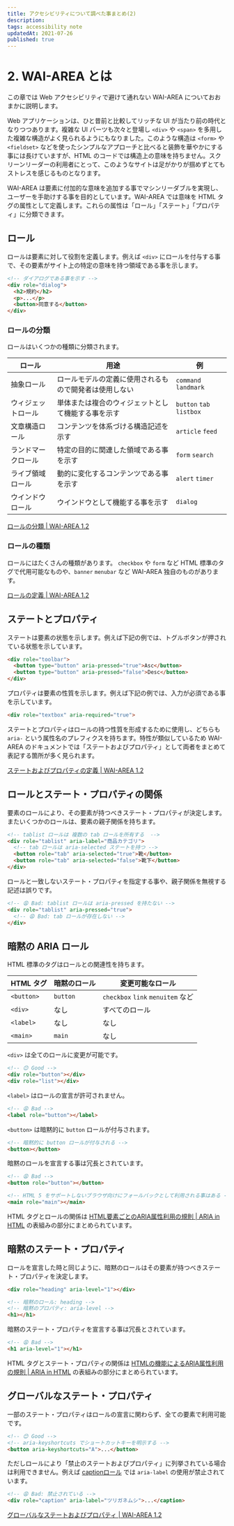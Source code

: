 ```yaml
---
title: アクセシビリティについて調べた事まとめ(2)
description: 
tags: accessibility note
updatedAt: 2021-07-26
published: true
---
```


# 2. WAI-AREA とは

この章では Web アクセシビリティで避けて通れない WAI-AREA についておおまかに説明します。

Web アプリケーションは、ひと昔前と比較してリッチな UI が当たり前の時代となりつつあります。複雑な UI パーツも次々と登場し `<div>` や `<span>` を多用した複雑な構造がよく見られるようにもなりました。このような構造は `<form>` や `<fieldset>` などを使ったシンプルなアプローチと比べると装飾を華やかにする事には長けていますが、HTML のコードでは構造上の意味を持ちません。スクリーンリーダーの利用者にとって、このようなサイトは足がかりが掴めずとてもストレスを感じるものとなります。

WAI-AREA は要素に付加的な意味を追加する事でマシンリーダブルを実現し、ユーザーを手助けする事を目的としています。WAI-AREA では意味を HTML タグの属性として定義します。これらの属性は「ロール」「ステート」「プロパティ」に分類できます。

## ロール

ロールは要素に対して役割を定義します。例えば `<div>` にロールを付与する事で、その要素がサイト上の特定の意味を持つ領域である事を示します。

```html
<!-- ダイアログである事を示す -->
<div role="dialog">
  <h2>規約</h2>
  <p>...</p>
  <button>同意する</button>
</div>
```

### ロールの分類

ロールはいくつかの種類に分類されます。

ロール | 用途 | 例
--- | --- | ---
抽象ロール | ロールモデルの定義に使用されるもので開発者は使用しない | `command` `landmark`
ウィジェットロール | 単体または複合のウィジェットとして機能する事を示す | `button` `tab` `listbox`
文章構造ロール | コンテンツを体系づける構造記述を示す | `article` `feed`
ランドマークロール | 特定の目的に関連した領域である事を示す | `form` `search`
ライブ領域ロール | 動的に変化するコンテンツである事を示す | `alert` `timer`
ウインドウロール | ウインドウとして機能する事を示す | `dialog`

[ロールの分類 \| WAI-AREA 1.2](https://momdo.github.io/wai-aria-1.2/#roles_categorization)

### ロールの種類

ロールにはたくさんの種類があります。
`checkbox` や `form` など HTML 標準のタグで代用可能なものや、`banner` `menubar` など WAI-AREA 独自のものがあります。

[ロールの定義 \| WAI-AREA 1.2](https://momdo.github.io/wai-aria-1.2/#role_definitions)

## ステートとプロパティ

ステートは要素の状態を示します。例えば下記の例では、トグルボタンが押されている状態を示しています。

```html
<div role="toolbar">
  <button type="button" aria-pressed="true">Asc</button>
  <button type="button" aria-pressed="false">Desc</button>
</div>
```

プロパティは要素の性質を示します。例えば下記の例では、入力が必須である事を示しています。

```html
<div role="textbox" aria-required="true">
```

ステートとプロパティはロールの持つ性質を形成するために使用し、どちらも `aria-` という属性名のプレフィクスを持ちます。特性が類似しているため WAI-AREA のドキュメントでは「ステートおよびプロパティ」として両者をまとめて表記する箇所が多く見られます。

[ステートおよびプロパティの定義 \| WAI-AREA 1.2](https://momdo.github.io/wai-aria-1.2/#state_prop_def)

## ロールとステート・プロパティの関係

要素のロールにより、その要素が持つべきステート・プロパティが決定します。またいくつかのロールは、要素の親子関係を持ちます。

```html
<!-- tablist ロールは 複数の tab ロールを所有する  -->
<div role="tablist" aria-label="商品カテゴリ">
  <!-- tab ロールは aria-selected ステートを持つ -->
  <button role="tab" aria-selected="true">靴</button>
  <button role="tab" aria-selected="false">靴下</button>
</div>
```

ロールと一致しないステート・プロパティを指定する事や、親子関係を無視する記述は誤りです。

```html
<!-- 😩 Bad: tablist ロールは aria-pressed を持たない -->
<div role="tablist" aria-pressed="true">
  <!-- 😩 Bad: tab ロールが存在しない -->
</div>
```

## 暗黙の ARIA ロール

HTML 標準のタグはロールとの関連性を持ちます。

HTML タグ | 暗黙のロール | 変更可能なロール
--- | --- | ---
`<button>` | `button` | `checkbox` `link` `menuitem` など
`<div>` | なし | すべてのロール
`<label>` | なし | なし
`<main>` | `main` | なし

`<div>` は全てのロールに変更が可能です。

```html
<!-- 😊 Good -->
<div role="button"></div>
<div role="list"></div>
```

`<label>` はロールの宣言が許可されません。

```html
<!-- 😩 Bad -->
<label role="button"></label>
```

`<button>` は暗黙的に `button` ロールが付与されます。

```html
<!-- 暗黙的に button ロールが付与される -->
<button></button>
```

暗黙のロールを宣言する事は冗長とされています。

```html
<!-- 😩 Bad -->
<button role="button"></button>

<!-- HTML 5 をサポートしないブラウザ向けにフォールバックとして利用される事はある -->
<main role="main"></main>
```

HTML タグとロールの関係は [HTML要素ごとのARIA属性利用の規則 \| ARIA in HTML](https://momdo.github.io/html-aria/#docconformance) の表組みの部分にまとめられています。

## 暗黙のステート・プロパティ

ロールを宣言した時と同じように、暗黙のロールはその要素が持つべきステート・プロパティを決定します。

```html
<div role="heading" aria-level="1"></div>

<!-- 暗黙のロール: heading -->
<!-- 暗黙のプロパティ: aria-level -->
<h1></h1>
```

暗黙のステート・プロパティを宣言する事は冗長とされています。

```html
<!-- 😩 Bad -->
<h1 aria-level="1"></h1>
```

HTML タグとステート・プロパティの関係は [HTMLの機能によるARIA属性利用の規則 \| ARIA in HTML](https://momdo.github.io/html-aria/#docconformance) の表組みの部分にまとめられています。

## グローバルなステート・プロパティ

一部のステート・プロパティはロールの宣言に関わらず、全ての要素で利用可能です。

```html
<!-- 😊 Good -->
<!-- aria-keyshortcuts でショートカットキーを明示する -->
<button aria-keyshortcuts="A">...</button>
```

ただしロールにより「禁止のステートおよびプロパティ」に列挙されている場合は利用できません。例えば [captionロール](https://momdo.github.io/wai-aria-1.2/#aria-label) では `aria-label` の使用が禁止されています。

```html
<!-- 😩 Bad: 禁止されている -->
<div role="caption" aria-label="ツリガネムシ">...</caption>
```

[グローバルなステートおよびプロパティ \| WAI-AREA 1.2](https://momdo.github.io/wai-aria-1.2/#global_states)
